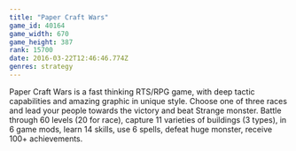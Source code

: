 ```yaml
---
title: "Paper Craft Wars"
game_id: 40164
game_width: 670
game_height: 387
rank: 15700
date: 2016-03-22T12:46:46.774Z
genres: strategy
---
```

Paper Craft Wars is a fast thinking RTS/RPG game, with deep tactic capabilities and amazing graphic in unique style. Choose one of three races and lead your people towards the victory and beat Strange monster. Battle through 60 levels (20 for race), capture 11 varieties of buildings (3 types), in 6 game mods, learn 14 skills, use 6 spells, defeat huge monster, receive 100+ achievements.